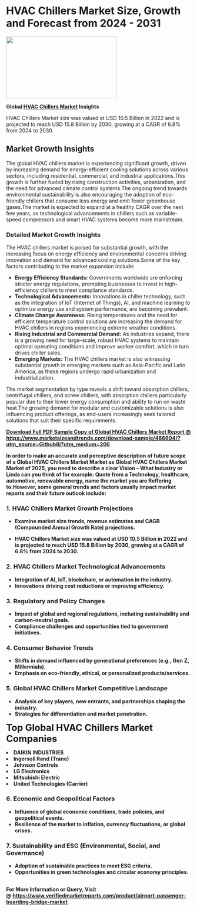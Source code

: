 <H1>HVAC Chillers Market Size, Growth and Forecast from 2024 - 2031</H1><img class="aligncenter size-medium wp-image-584254" src="https://thirdeyenews.in/wp-content/uploads/2024/09/Global-Market-Research-300x168.jpeg" alt="" width="300" height="168" /><p><strong>Global&nbsp;<a href="https://www.marketsizeandtrends.com/download-sample/486604/?utm_source=Github8j?utm_medium=206">HVAC Chillers Market</a> Insights</strong></p><p>HVAC Chillers Market size was valued at USD 10.5 Billion in 2022 and is projected to reach USD 15.8 Billion by 2030, growing at a CAGR of 6.8% from 2024 to 2030.</p><p><!DOCTYPE html> <html lang="en"> <head> <meta charset="UTF-8"> <meta name="viewport" content="width=device-width, initial-scale=1.0"> <title>HVAC Chillers Market Growth Insights</title> </head> <body> <h2>Market Growth Insights</h2> <p>The global HVAC chillers market is experiencing significant growth, driven by increasing demand for energy-efficient cooling solutions across various sectors, including residential, commercial, and industrial applications.This growth is further fueled by rising construction activities, urbanization, and the need for advanced climate control systems.The ongoing trend towards environmental sustainability is also encouraging the adoption of eco-friendly chillers that consume less energy and emit fewer greenhouse gases.The market is expected to expand at a healthy CAGR over the next few years, as technological advancements in chillers such as variable-speed compressors and smart HVAC systems become more mainstream.</p> <p><strong><a href="#"></a></strong></p> <h3>Detailed Market Growth Insights</h3> <p>The HVAC chillers market is poised for substantial growth, with the increasing focus on energy efficiency and environmental concerns driving innovation and demand for advanced cooling solutions.Some of the key factors contributing to the market expansion include:</p> <ul> <li><strong>Energy Efficiency Standards:</strong> Governments worldwide are enforcing stricter energy regulations, prompting businesses to invest in high-efficiency chillers to meet compliance standards.</li> <li><strong>Technological Advancements:</strong> Innovations in chiller technology, such as the integration of IoT (Internet of Things), AI, and machine learning to optimize energy use and system performance, are becoming prevalent.</li> <li><strong>Climate Change Awareness:</strong> Rising temperatures and the need for efficient temperature control solutions are increasing the demand for HVAC chillers in regions experiencing extreme weather conditions.</li> <li><strong>Rising Industrial and Commercial Demand:</strong> As industries expand, there is a growing need for large-scale, robust HVAC systems to maintain optimal operating conditions and improve worker comfort, which in turn drives chiller sales.</li> <li><strong>Emerging Markets:</strong> The HVAC chillers market is also witnessing substantial growth in emerging markets such as Asia-Pacific and Latin America, as these regions undergo rapid urbanization and industrialization.</li> </ul> <p>The market segmentation by type reveals a shift toward absorption chillers, centrifugal chillers, and screw chillers, with absorption chillers particularly popular due to their lower energy consumption and ability to run on waste heat.The growing demand for modular and customizable solutions is also influencing product offerings, as end-users increasingly seek tailored solutions that suit their specific requirements.</p> <p><strong><a href="#"></p><p><span class=""><strong>Download Full PDF Sample Copy of Global HVAC Chillers Market Report</strong> @ <a href="https://www.marketsizeandtrends.com/download-sample/486604/?utm_source=Github8j?utm_medium=206" target="_blank">https://www.marketsizeandtrends.com/download-sample/486604/?utm_source=Github8j?utm_medium=206</a></span></p><p>In order to make an accurate and perceptive description of future scope of a Global&nbsp;HVAC Chillers Market Market as Global&nbsp;HVAC Chillers Market Market of 2025, you need to describe a clear Vision &ndash; What Industry or Linda can you think of for example: Quote from a Technology, healthcare, automotive, renewable energy, name the market you are Reffering to.However, some general trends and factors usually impact market reports and their future outlook include:</p><h3>1.&nbsp;<strong>HVAC Chillers Market Growth Projections</strong></h3><ul><li>Examine market size trends, revenue estimates and CAGR (Compounded Annual Growth Rate) projections.</li><li><p>HVAC Chillers Market size was valued at USD 10.5 Billion in 2022 and is projected to reach USD 15.8 Billion by 2030, growing at a CAGR of 6.8% from 2024 to 2030.</p></li></ul><h3>2.&nbsp;<strong>HVAC Chillers Market Technological Advancements</strong></h3><ul><li>Integration of AI, IoT, blockchain, or automation in the industry.</li><li>Innovations driving cost reductions or improving efficiency.</li></ul><h3>3.&nbsp;<strong>Regulatory and Policy Changes</strong></h3><ul><li>Impact of global and regional regulations, including sustainability and carbon-neutral goals.</li><li>Compliance challenges and opportunities tied to government initiatives.</li></ul><h3>4.&nbsp;<strong>Consumer Behavior Trends</strong></h3><ul><li>Shifts in demand influenced by generational preferences (e.g., Gen Z, Millennials).</li><li>Emphasis on eco-friendly, ethical, or personalized products/services.</li></ul><h3>5.&nbsp;<strong>Global HVAC Chillers Market Competitive Landscape</strong></h3><ul><li>Analysis of key players, new entrants, and partnerships shaping the industry.</li><li>Strategies for differentiation and market penetration.</li></ul><p data-pm-slice="1 1 []"><span style="color: inherit; font-family: inherit; font-size: 25px;">Top Global HVAC Chillers Market Companies</span></p><div class="" data-test-id=""><p><li>DAIKIN INDUSTRIES</li><li> Ingersoll Rand (Trane)</li><li> Johnson Controls</li><li> LG Electronics</li><li> Mitsubishi Electric</li><li> United Technologies (Carrier)</li></p></div><h3>6.&nbsp;<strong>Economic and Geopolitical Factors</strong></h3><ul><li>Influence of global economic conditions, trade policies, and geopolitical events.</li><li>Resilience of the market to inflation, currency fluctuations, or global crises.</li></ul><h3>7.&nbsp;<strong>Sustainability and ESG (Environmental, Social, and Governance)</strong></h3><ul><li>Adoption of sustainable practices to meet ESG criteria.</li><li>Opportunities in green technologies and circular economy principles.</li></ul><h2><strong style="font-size: 14px;">For More Information or Query, Visit @&nbsp;</strong><a style="background-color: #ffffff; font-size: 14px;" href="https://www.marketsizeandtrends.com/report/hvac-chillers-market/" target="_blank">https://www.verifiedmarketreports.com/product/airport-passenger-boarding-bridge-market</a></h2>